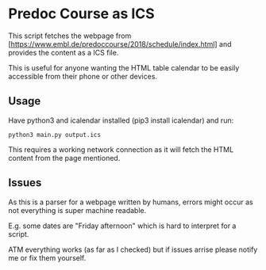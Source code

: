 # Predoc Course as ICS

This script fetches the webpage from [https://www.embl.de/predoccourse/2018/schedule/index.html]
and provides the content as a ICS file.

This is useful for anyone wanting the HTML table calendar to be easily accessible 
from their phone or other devices.

## Usage

Have python3 and icalendar  installed (pip3 install icalendar) and run:

```
python3 main.py output.ics
```
This requires a working network connection as it will fetch the HTML content from the page mentioned.



## Issues

As this is a parser for a webpage written by humans, errors might occur as not everything 
is super machine readable.

E.g. some dates are "Friday afternoon" which is hard to interpret for a script.

ATM everything works (as far as I checked) but if issues arrise please notify me or
fix them yourself.


